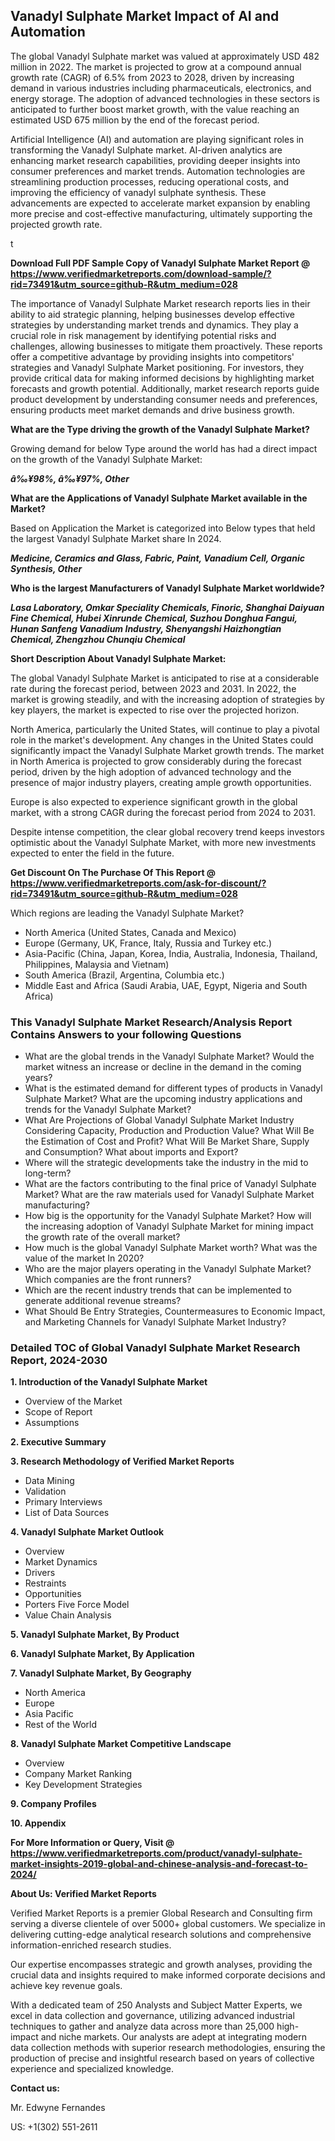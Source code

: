 <h2>Vanadyl Sulphate Market Impact of AI and Automation</h2><p>The global Vanadyl Sulphate market was valued at approximately USD 482 million in 2022. The market is projected to grow at a compound annual growth rate (CAGR) of 6.5% from 2023 to 2028, driven by increasing demand in various industries including pharmaceuticals, electronics, and energy storage. The adoption of advanced technologies in these sectors is anticipated to further boost market growth, with the value reaching an estimated USD 675 million by the end of the forecast period.</p><p>Artificial Intelligence (AI) and automation are playing significant roles in transforming the Vanadyl Sulphate market. AI-driven analytics are enhancing market research capabilities, providing deeper insights into consumer preferences and market trends. Automation technologies are streamlining production processes, reducing operational costs, and improving the efficiency of vanadyl sulphate synthesis. These advancements are expected to accelerate market expansion by enabling more precise and cost-effective manufacturing, ultimately supporting the projected growth rate.</p>t</p><p id="" class=""><strong>Download Full PDF Sample Copy of Vanadyl Sulphate Market Report @ <a href="https://www.verifiedmarketreports.com/download-sample/?rid=73491&utm_source=github-R&utm_medium=028" target="_blank">https://www.verifiedmarketreports.com/download-sample/?rid=73491&utm_source=github-R&utm_medium=028</a></strong></p><p>The importance of&nbsp;Vanadyl Sulphate Market research reports lies in their ability to aid strategic planning, helping businesses develop effective strategies by understanding market trends and dynamics. They play a crucial role in risk management by identifying potential risks and challenges, allowing businesses to mitigate them proactively. These reports offer a competitive advantage by providing insights into competitors' strategies and Vanadyl Sulphate Market positioning. For investors, they provide critical data for making informed decisions by highlighting market forecasts and growth potential. Additionally, market research reports guide product development by understanding consumer needs and preferences, ensuring products meet market demands and drive business growth.</p><p><strong>What are the&nbsp;Type driving the growth of the Vanadyl Sulphate Market?</strong></p><p id="" class="">Growing demand for below Type around the world has had a direct impact on the growth of the Vanadyl Sulphate Market:</p><em><strong>â‰¥98%, â‰¥97%, Other</strong></em></p><strong>What are the&nbsp;Applications&nbsp;of Vanadyl Sulphate Market available in the Market?</strong></p><p id="" class="">Based on Application the Market is categorized into Below types that held the largest Vanadyl Sulphate Market share In 2024.</p><em><strong>Medicine, Ceramics and Glass, Fabric, Paint, Vanadium Cell, Organic Synthesis, Other</strong></em></p><strong>Who is the largest Manufacturers of Vanadyl Sulphate Market worldwide?</strong></p><p><em><strong>Lasa Laboratory, Omkar Speciality Chemicals, Finoric, Shanghai Daiyuan Fine Chemical, Hubei Xinrunde Chemical, Suzhou Donghua Fangui, Hunan Sanfeng Vanadium Industry, Shenyangshi Haizhongtian Chemical, Zhengzhou Chunqiu Chemical</strong></em></p><p id="" class=""><strong>Short Description About Vanadyl Sulphate Market:</strong></p><p>The global Vanadyl Sulphate Market is anticipated to rise at a considerable rate during the forecast period, between 2023 and 2031. In 2022, the market is growing steadily, and with the increasing adoption of strategies by key players, the market is expected to rise over the projected horizon.</p><p>North America, particularly the United States, will continue to play a pivotal role in the market's development. Any changes in the United States could significantly impact the Vanadyl Sulphate Market growth trends. The market in North America is projected to grow considerably during the forecast period, driven by the high adoption of advanced technology and the presence of major industry players, creating ample growth opportunities.</p><p>Europe is also expected to experience significant growth in the global market, with a strong CAGR during the forecast period from 2024 to 2031.</p><p>Despite intense competition, the clear global recovery trend keeps investors optimistic about the Vanadyl Sulphate Market, with more new investments expected to enter the field in the future.</p><p id="" class=""><strong>Get Discount On The Purchase Of This Report @ <a href="https://www.verifiedmarketreports.com/ask-for-discount/?rid=73491&utm_source=github-R&utm_medium=028" target="_blank">https://www.verifiedmarketreports.com/ask-for-discount/?rid=73491&utm_source=github-R&utm_medium=028</a></strong></p>Which regions are leading the Vanadyl Sulphate Market?</p><ul><li>North America (United States, Canada and Mexico)</li><li>Europe (Germany, UK, France, Italy, Russia and Turkey etc.)</li><li>Asia-Pacific (China, Japan, Korea, India, Australia, Indonesia, Thailand, Philippines, Malaysia and Vietnam)</li><li>South America (Brazil, Argentina, Columbia etc.)</li><li>Middle East and Africa (Saudi Arabia, UAE, Egypt, Nigeria and South Africa)</li></ul><h3 id="" class="">This Vanadyl Sulphate Market Research/Analysis Report Contains Answers to your following Questions</h3><ul><li>What are the global trends in the Vanadyl Sulphate Market? Would the market witness an increase or decline in the demand in the coming years?</li><li>What is the estimated demand for different types of products in Vanadyl Sulphate Market? What are the upcoming industry applications and trends for the Vanadyl Sulphate Market?</li><li>What Are Projections of Global Vanadyl Sulphate Market Industry Considering Capacity, Production and Production Value? What Will Be the Estimation of Cost and Profit? What Will Be Market Share, Supply and Consumption? What about imports and Export?</li><li>Where will the strategic developments take the industry in the mid to long-term?</li><li>What are the factors contributing to the final price of Vanadyl Sulphate Market? What are the raw materials used for Vanadyl Sulphate Market manufacturing?</li><li>How big is the opportunity for the Vanadyl Sulphate Market? How will the increasing adoption of Vanadyl Sulphate Market for mining impact the growth rate of the overall market?</li><li>How much is the global Vanadyl Sulphate Market worth? What was the value of the market In 2020?</li><li>Who are the major players operating in the Vanadyl Sulphate Market? Which companies are the front runners?</li><li>Which are the recent industry trends that can be implemented to generate additional revenue streams?</li><li>What Should Be Entry Strategies, Countermeasures to Economic Impact, and Marketing Channels for Vanadyl Sulphate Market Industry?</li></ul><h3 id="" class="">Detailed TOC of Global Vanadyl Sulphate Market Research Report, 2024-2030</h3><p id="" class=""><strong>1. Introduction of the Vanadyl Sulphate Market</strong></p><ul><li>Overview of the Market</li><li>Scope of Report</li><li>Assumptions</li></ul><p id="" class=""><strong>2. Executive Summary</strong></p><p id="" class=""><strong>3. Research Methodology of Verified Market Reports</strong></p><ul><li>Data Mining</li><li>Validation</li><li>Primary Interviews</li><li>List of Data Sources</li></ul><p id="" class=""><strong>4. Vanadyl Sulphate Market Outlook</strong></p><ul><li>Overview</li><li>Market Dynamics</li><li>Drivers</li><li>Restraints</li><li>Opportunities</li><li>Porters Five Force Model</li><li>Value Chain Analysis</li></ul><p id="" class=""><strong>5. Vanadyl Sulphate Market, By Product</strong></p><p id="" class=""><strong>6. Vanadyl Sulphate Market, By Application</strong></p><p id="" class=""><strong>7. Vanadyl Sulphate Market, By Geography</strong></p><ul><li>North America</li><li>Europe</li><li>Asia Pacific</li><li>Rest of the World</li></ul><p id="" class=""><strong>8. Vanadyl Sulphate Market Competitive Landscape</strong></p><ul><li>Overview</li><li>Company Market Ranking</li><li>Key Development Strategies</li></ul><p id="" class=""><strong>9. Company Profiles</strong></p><p id="" class=""><strong>10. Appendix</strong></p><p id="" class=""><strong>For More Information or Query, Visit @ <a href="https://www.verifiedmarketreports.com/product/vanadyl-sulphate-market-insights-2019-global-and-chinese-analysis-and-forecast-to-2024/" target="_blank">https://www.verifiedmarketreports.com/product/vanadyl-sulphate-market-insights-2019-global-and-chinese-analysis-and-forecast-to-2024/</a></strong></p><p id="" class=""><strong>About Us: Verified Market Reports</strong></p><p id="" class="">Verified Market Reports is a premier Global Research and Consulting firm serving a diverse clientele of over 5000+ global customers. We specialize in delivering cutting-edge analytical research solutions and comprehensive information-enriched research studies.</p><p id="" class="">Our expertise encompasses strategic and growth analyses, providing the crucial data and insights required to make informed corporate decisions and achieve key revenue goals.</p><p id="" class="">With a dedicated team of 250 Analysts and Subject Matter Experts, we excel in data collection and governance, utilizing advanced industrial techniques to gather and analyze data across more than 25,000 high-impact and niche markets. Our analysts are adept at integrating modern data collection methods with superior research methodologies, ensuring the production of precise and insightful research based on years of collective experience and specialized knowledge.</p><p id="" class=""><strong>Contact us:</strong></p><p id="" class="">Mr. Edwyne Fernandes</p><p id="" class="">US: +1(302) 551-2611</p>